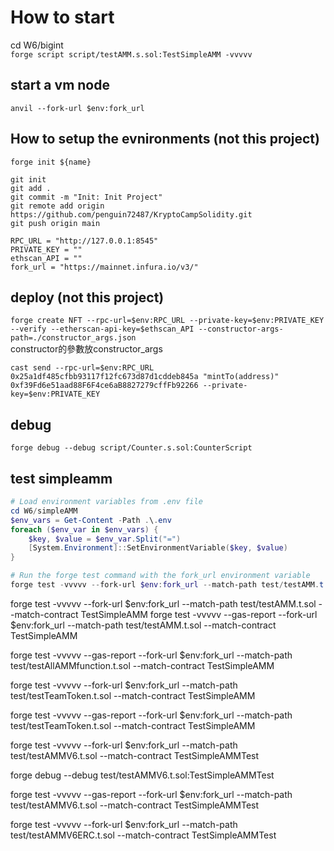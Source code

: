 # How to start
cd W6/bigint  
`forge script script/testAMM.s.sol:TestSimpleAMM -vvvvv`
## start a vm node
`anvil --fork-url $env:fork_url`  


## How to setup the evnironments (not this project)
`forge init ${name}`
```
git init
git add . 
git commit -m "Init: Init Project"
git remote add origin https://github.com/penguin72487/KryptoCampSolidity.git
git push origin main

```
```env
RPC_URL = "http://127.0.0.1:8545"
PRIVATE_KEY = ""
ethscan_API = "" 
fork_url = "https://mainnet.infura.io/v3/"
```

## deploy (not this project)
`forge create NFT --rpc-url=$env:RPC_URL --private-key=$env:PRIVATE_KEY --verify --etherscan-api-key=$ethscan_API --constructor-args-path=./constructor_args.json`  
constructor的參數放constructor_args

`cast send --rpc-url=$env:RPC_URL 0x25a1df485cfbb93117f12fc673d87d1cddeb845a "mintTo(address)" 0xf39Fd6e51aad88F6F4ce6aB8827279cffFb92266 --private-key=$env:PRIVATE_KEY`

## debug
`forge debug --debug script/Counter.s.sol:CounterScript`
<!-- forge debug --debug script/Counter.s.sol:CounterScript -->

## test simpleamm
```powershell
# Load environment variables from .env file
cd W6/simpleAMM
$env_vars = Get-Content -Path .\.env
foreach ($env_var in $env_vars) {
    $key, $value = $env_var.Split("=")
    [System.Environment]::SetEnvironmentVariable($key, $value)
}

# Run the forge test command with the fork_url environment variable
forge test -vvvvv --fork-url $env:fork_url --match-path test/testAMM.t.sol --match-contract TestSimpleAMM
```
forge test -vvvvv --fork-url $env:fork_url --match-path test/testAMM.t.sol --match-contract TestSimpleAMM
forge test -vvvvv --gas-report --fork-url $env:fork_url --match-path test/testAMM.t.sol --match-contract TestSimpleAMM

forge test -vvvvv --gas-report --fork-url $env:fork_url --match-path test/testAllAMMfunction.t.sol --match-contract TestSimpleAMM

forge test -vvvvv --fork-url $env:fork_url --match-path test/testTeamToken.t.sol --match-contract TestSimpleAMM

forge test -vvvvv --gas-report --fork-url $env:fork_url --match-path test/testTeamToken.t.sol --match-contract TestSimpleAMM

forge test -vvvvv --fork-url $env:fork_url --match-path test/testAMMV6.t.sol --match-contract TestSimpleAMMTest

forge debug --debug test/testAMMV6.t.sol:TestSimpleAMMTest

forge test -vvvvv --gas-report --fork-url $env:fork_url --match-path test/testAMMV6.t.sol --match-contract TestSimpleAMMTest


forge test -vvvvv --fork-url $env:fork_url --match-path test/testAMMV6ERC.t.sol --match-contract TestSimpleAMMTest


